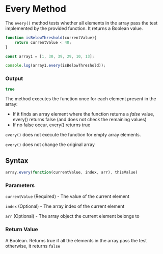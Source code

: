 # Every Method

The `every()` method tests whether all elements in the array pass the test implemented by the provided function. It returns a Boolean value.

```jsx
function isBelowThreshold(currentValue){
	return currentValue < 40;
}

const array1 = [1, 30, 39, 29, 10, 13];

console.log(array1.every(isBelowThreshold));
```

### Output

```jsx
true
```

The method executes the function once for each element present in the 
array:

- If it finds an array element where the function returns a *false* value, every() returns false (and does not check the remaining values)
- If no false occur, every() returns true

`every()` does not execute the function for empty array elements.

`every()` does not change the original array

## Syntax

```jsx
array.every(function(currentValue, index, arr), thisValue)
```

### Parameters

`currentValue`	(Required) -  The value of the current element

`index`	(Optional) - The array index of the current element

`arr`	(Optional) - The array object the current element belongs to

### Return Value

A Boolean. Returns true if all the elements in the array pass the test otherwise, it returns `false`